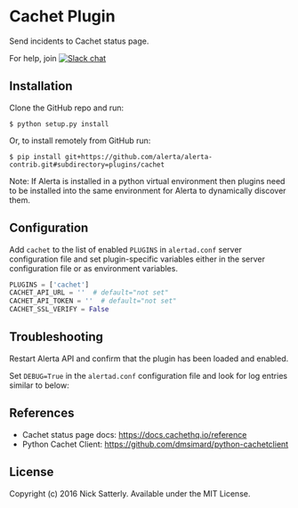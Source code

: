 Cachet Plugin
=============

Send incidents to Cachet status page.

For help, join [![Slack chat](https://img.shields.io/badge/chat-on%20slack-blue?logo=slack)](https://slack.alerta.dev)

Installation
------------

Clone the GitHub repo and run:

    $ python setup.py install

Or, to install remotely from GitHub run:

    $ pip install git+https://github.com/alerta/alerta-contrib.git#subdirectory=plugins/cachet

Note: If Alerta is installed in a python virtual environment then plugins
need to be installed into the same environment for Alerta to dynamically
discover them.

Configuration
-------------

Add `cachet` to the list of enabled `PLUGINS` in `alertad.conf` server
configuration file and set plugin-specific variables either in the
server configuration file or as environment variables.

```python
PLUGINS = ['cachet']
CACHET_API_URL = ''  # default="not set"
CACHET_API_TOKEN = ''  # default="not set"
CACHET_SSL_VERIFY = False
```

Troubleshooting
---------------

Restart Alerta API and confirm that the plugin has been loaded and enabled.

Set `DEBUG=True` in the `alertad.conf` configuration file and look for log
entries similar to below:

References
----------

  * Cachet status page docs: https://docs.cachethq.io/reference
  * Python Cachet Client: https://github.com/dmsimard/python-cachetclient

License
-------

Copyright (c) 2016 Nick Satterly. Available under the MIT License.
